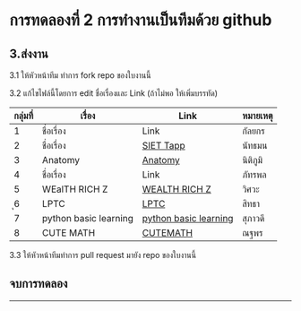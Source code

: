 # การทดลองที่ 2 การทำงานเป็นทีมด้วย github #

## 3.ส่งงาน ##

3.1 ให้หัวหน้าทีม ทำการ fork repo ของใบงานนี้

3.2 แก้ไขไฟล์นี้โดยการ edit ชื่อเรื่องและ Link (ถ้าไม่พอ ให้เพิ่มบรรทัด)

|กลุ่มที่|เรื่อง|Link|หมายเหตุ|
|----|----|---|----|
|1| ชื่อเรื่อง |Link |  กัลยกร  |
|2| ชื่อเรื่อง  |[SIET Tapp](https://github.com/65030121natthamon/project-proposal-2566) | นัทธมน |
|3| Anatomy  |[Anatomy](https://github.com/Nitiphum7/Project-Proposal-2566/tree/main) | นิติภูมิ|
|4| ชื่อเรื่อง  |Link | ภัทรพล|
|5| WEalTH RICH Z|[WEALTH RICH Z](https://github.com/VisawaPRO/Project-Proposal-2566)| วิศวะ|
|ุ6| LPTC  |[LPTC](https://github.com/SitthaKlaphanich/Project-Proposal-2566/tree/main) | สิทธา|
|7| python basic learning  |[python basic learning](https://github.com/SuphawadiP/Project-Proposal-2566) | สุภาวดี|
|8| CUTE MATH  | [CUTEMATH](https://github.com/NathaphonTan/Project-Proposal-2566) | ณฐพร|

3.3 ให้หัวหน้าทีมทำการ pull request มายัง repo ของใบงานนี้

## จบการทดลอง ##
---
